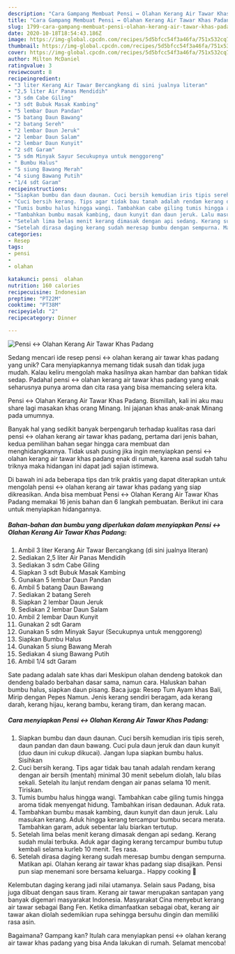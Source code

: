 ```yaml
---
description: "Cara Gampang Membuat Pensi ↔ Olahan Kerang Air Tawar Khas Padang Anti Gagal"
title: "Cara Gampang Membuat Pensi ↔ Olahan Kerang Air Tawar Khas Padang Anti Gagal"
slug: 1799-cara-gampang-membuat-pensi-olahan-kerang-air-tawar-khas-padang-anti-gagal
date: 2020-10-18T18:54:43.186Z
image: https://img-global.cpcdn.com/recipes/5d5bfcc54f3a46fa/751x532cq70/pensi-↔-olahan-kerang-air-tawar-khas-padang-foto-resep-utama.jpg
thumbnail: https://img-global.cpcdn.com/recipes/5d5bfcc54f3a46fa/751x532cq70/pensi-↔-olahan-kerang-air-tawar-khas-padang-foto-resep-utama.jpg
cover: https://img-global.cpcdn.com/recipes/5d5bfcc54f3a46fa/751x532cq70/pensi-↔-olahan-kerang-air-tawar-khas-padang-foto-resep-utama.jpg
author: Milton McDaniel
ratingvalue: 3
reviewcount: 8
recipeingredient:
- "3 liter Kerang Air Tawar Bercangkang di sini jualnya literan"
- "2,5 liter Air Panas Mendidih"
- "3 sdm Cabe Giling"
- "3 sdt Bubuk Masak Kambing"
- "5 lembar Daun Pandan"
- "5 batang Daun Bawang"
- "2 batang Sereh"
- "2 lembar Daun Jeruk"
- "2 lembar Daun Salam"
- "2 lembar Daun Kunyit"
- "2 sdt Garam"
- "5 sdm Minyak Sayur Secukupnya untuk menggoreng"
- " Bumbu Halus"
- "5 siung Bawang Merah"
- "4 siung Bawang Putih"
- "1/4 sdt Garam"
recipeinstructions:
- "Siapkan bumbu dan daun daunan. Cuci bersih kemudian iris tipis sereh, daun pandan dan daun bawang. Cuci pula daun jeruk dan daun kunyit (duo daun ini cukup dikucai). Jangan lupa siapkan bumbu halus. Sisihkan"
- "Cuci bersih kerang. Tips agar tidak bau tanah adalah rendam kerang dengan air bersih (mentah) minimal 30 menit sebelum diolah, lalu bilas sekali. Setelah itu lanjut rendam dengan air panas selama 10 menit. Tiriskan."
- "Tumis bumbu halus hingga wangi. Tambahkan cabe giling tumis hingga aroma tidak menyengat hidung. Tambahkan irisan dedaunan. Aduk rata."
- "Tambahkan bumbu masak kambing, daun kunyit dan daun jeruk. Lalu masukan kerang. Aduk hingga kerang tercampur bumbu secara merata. Tambahkan garam, aduk sebentar lalu biarkan tertutup."
- "Setelah lima belas menit kerang dimasak dengan api sedang. Kerang sudah mulai terbuka. Aduk agar daging kerang tercampur bumbu tutup kembali selama kurleb 10 menit. Tes rasa."
- "Setelah dirasa daging kerang sudah meresap bumbu dengan sempurna. Matikan api. Olahan kerang air tawar khas padang siap disajikan. Pensi pun siap menemani sore bersama keluarga.. Happy cooking 🤗"
categories:
- Resep
tags:
- pensi
- 
- olahan

katakunci: pensi  olahan 
nutrition: 160 calories
recipecuisine: Indonesian
preptime: "PT22M"
cooktime: "PT38M"
recipeyield: "2"
recipecategory: Dinner

---
```



![Pensi ↔ Olahan Kerang Air Tawar Khas Padang](https://img-global.cpcdn.com/recipes/5d5bfcc54f3a46fa/751x532cq70/pensi-↔-olahan-kerang-air-tawar-khas-padang-foto-resep-utama.jpg)

Sedang mencari ide resep pensi ↔ olahan kerang air tawar khas padang yang unik? Cara menyiapkannya memang tidak susah dan tidak juga mudah. Kalau keliru mengolah maka hasilnya akan hambar dan bahkan tidak sedap. Padahal pensi ↔ olahan kerang air tawar khas padang yang enak seharusnya punya aroma dan cita rasa yang bisa memancing selera kita.

Pensi ↔ Olahan Kerang Air Tawar Khas Padang. Bismillah, kali ini aku mau share lagi masakan khas orang Minang. Ini jajanan khas anak-anak Minang pada umumnya.

Banyak hal yang sedikit banyak berpengaruh terhadap kualitas rasa dari pensi ↔ olahan kerang air tawar khas padang, pertama dari jenis bahan, kedua pemilihan bahan segar hingga cara membuat dan menghidangkannya. Tidak usah pusing jika ingin menyiapkan pensi ↔ olahan kerang air tawar khas padang enak di rumah, karena asal sudah tahu triknya maka hidangan ini dapat jadi sajian istimewa.


Di bawah ini ada beberapa tips dan trik praktis yang dapat diterapkan untuk mengolah pensi ↔ olahan kerang air tawar khas padang yang siap dikreasikan. Anda bisa membuat Pensi ↔ Olahan Kerang Air Tawar Khas Padang memakai 16 jenis bahan dan 6 langkah pembuatan. Berikut ini cara untuk menyiapkan hidangannya.

<!--inarticleads1-->

##### Bahan-bahan dan bumbu yang diperlukan dalam menyiapkan Pensi ↔ Olahan Kerang Air Tawar Khas Padang:

1. Ambil 3 liter Kerang Air Tawar Bercangkang (di sini jualnya literan)
1. Sediakan 2,5 liter Air Panas Mendidih
1. Sediakan 3 sdm Cabe Giling
1. Siapkan 3 sdt Bubuk Masak Kambing
1. Gunakan 5 lembar Daun Pandan
1. Ambil 5 batang Daun Bawang
1. Sediakan 2 batang Sereh
1. Siapkan 2 lembar Daun Jeruk
1. Sediakan 2 lembar Daun Salam
1. Ambil 2 lembar Daun Kunyit
1. Gunakan 2 sdt Garam
1. Gunakan 5 sdm Minyak Sayur (Secukupnya untuk menggoreng)
1. Siapkan  Bumbu Halus
1. Gunakan 5 siung Bawang Merah
1. Sediakan 4 siung Bawang Putih
1. Ambil 1/4 sdt Garam


Sate padang adalah sate khas dari Meskipun olahan dendeng batokok dan dendeng balado berbahan dasar sama, namun cara. Haluskan bahan bumbu halus, siapkan daun pisang. Baca juga: Resep Tum Ayam khas Bali, Mirip dengan Pepes Namun. Jenis kerang sendiri beragam, ada kerang darah, kerang hijau, kerang bambu, kerang tiram, dan kerang macan. 

<!--inarticleads2-->

##### Cara menyiapkan Pensi ↔ Olahan Kerang Air Tawar Khas Padang:

1. Siapkan bumbu dan daun daunan. Cuci bersih kemudian iris tipis sereh, daun pandan dan daun bawang. Cuci pula daun jeruk dan daun kunyit (duo daun ini cukup dikucai). Jangan lupa siapkan bumbu halus. Sisihkan
1. Cuci bersih kerang. Tips agar tidak bau tanah adalah rendam kerang dengan air bersih (mentah) minimal 30 menit sebelum diolah, lalu bilas sekali. Setelah itu lanjut rendam dengan air panas selama 10 menit. Tiriskan.
1. Tumis bumbu halus hingga wangi. Tambahkan cabe giling tumis hingga aroma tidak menyengat hidung. Tambahkan irisan dedaunan. Aduk rata.
1. Tambahkan bumbu masak kambing, daun kunyit dan daun jeruk. Lalu masukan kerang. Aduk hingga kerang tercampur bumbu secara merata. Tambahkan garam, aduk sebentar lalu biarkan tertutup.
1. Setelah lima belas menit kerang dimasak dengan api sedang. Kerang sudah mulai terbuka. Aduk agar daging kerang tercampur bumbu tutup kembali selama kurleb 10 menit. Tes rasa.
1. Setelah dirasa daging kerang sudah meresap bumbu dengan sempurna. Matikan api. Olahan kerang air tawar khas padang siap disajikan. Pensi pun siap menemani sore bersama keluarga.. Happy cooking 🤗


Kelembutan daging kerang jadi nilai utamanya. Selain saus Padang, bisa juga dibuat dengan saus tiram. Kerang air tawar merupakan santapan yang banyak digemari masyarakat Indonesia. Masyarakat Cina menyebut kerang air tawar sebagai Bang Fen. Ketika dimanfaatkan sebagai obat, kerang air tawar akan diolah sedemikian rupa sehingga bersuhu dingin dan memiliki rasa asin. 

Bagaimana? Gampang kan? Itulah cara menyiapkan pensi ↔ olahan kerang air tawar khas padang yang bisa Anda lakukan di rumah. Selamat mencoba!
